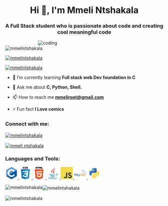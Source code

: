 <h1 align="center">Hi 👋, I'm Mmeli Ntshakala</h1>

<h3 align="center">A Full Stack student who is passionate about code and creating cool meaningful code</h3>

<img align="right" alt="coding" width="400" src="https://user-images.githubusercontent.com/19783675/259906130-5d3c8800-fb00-45d0-b9dd-7eb82f057baf.gif">
<p align="left"> <img src="https://komarev.com/ghpvc/?username=mmelintshakala&label=Profile%20views&color=0e75b6&style=flat" alt="mmelintshakala" /> </p>



<p align="left"> <a href="https://github.com/ryo-ma/github-profile-trophy"><img src="https://github-profile-trophy.vercel.app/?username=mmelintshakala" alt="mmelintshakala" /></a> </p>



<p align="left"> <a href="https://twitter.com/mmelintshakala" target="blank"><img src="https://img.shields.io/twitter/follow/mmelintshakala?logo=twitter&style=for-the-badge" alt="mmelintshakala" /></a> </p>



- 🌱 I’m currently learning **Full stack web Dev foundation in C**



- 💬 Ask me about **C, Python, Shell.**



- 📫 How to reach me **mmeliroot@gmail.com**



- ⚡ Fun fact **I Love comics**



<h3 align="left">Connect with me:</h3>

<p align="left">

<a href="https://twitter.com/mmelintshakala" target="blank"><img align="center" src="https://raw.githubusercontent.com/rahuldkjain/github-profile-readme-generator/master/src/images/icons/Social/twitter.svg" alt="mmelintshakala" height="30" width="40" /></a>

<a href="https://linkedin.com/in/mmeli ntshakala" target="blank"><img align="center" src="https://raw.githubusercontent.com/rahuldkjain/github-profile-readme-generator/master/src/images/icons/Social/linked-in-alt.svg" alt="mmeli ntshakala" height="30" width="40" /></a>

</p>



<h3 align="left">Languages and Tools:</h3>

<p align="left"> <a href="https://www.cprogramming.com/" target="_blank" rel="noreferrer"> <img src="https://raw.githubusercontent.com/devicons/devicon/master/icons/c/c-original.svg" alt="c" width="40" height="40"/> </a> <a href="https://www.w3schools.com/css/" target="_blank" rel="noreferrer"> <img src="https://raw.githubusercontent.com/devicons/devicon/master/icons/css3/css3-original-wordmark.svg" alt="css3" width="40" height="40"/> </a> <a href="https://www.w3.org/html/" target="_blank" rel="noreferrer"> <img src="https://raw.githubusercontent.com/devicons/devicon/master/icons/html5/html5-original-wordmark.svg" alt="html5" width="40" height="40"/> </a> <a href="https://www.java.com" target="_blank" rel="noreferrer"> <img src="https://raw.githubusercontent.com/devicons/devicon/master/icons/java/java-original.svg" alt="java" width="40" height="40"/> </a> <a href="https://developer.mozilla.org/en-US/docs/Web/JavaScript" target="_blank" rel="noreferrer"> <img src="https://raw.githubusercontent.com/devicons/devicon/master/icons/javascript/javascript-original.svg" alt="javascript" width="40" height="40"/> </a> <a href="https://www.mysql.com/" target="_blank" rel="noreferrer"> <img src="https://raw.githubusercontent.com/devicons/devicon/master/icons/mysql/mysql-original-wordmark.svg" alt="mysql" width="40" height="40"/> </a> <a href="https://www.python.org" target="_blank" rel="noreferrer"> <img src="https://raw.githubusercontent.com/devicons/devicon/master/icons/python/python-original.svg" alt="python" width="40" height="40"/> </a> </p>



<p><img align="left" src="https://github-readme-stats.vercel.app/api/top-langs?username=mmelintshakala&show_icons=true&locale=en&layout=compact" alt="mmelintshakala" /></p>



<p> <img align="center" src="https://github-readme-stats.vercel.app/api?username=mmelintshakala&show_icons=true&locale=en" alt="mmelintshakala" /></p>



<p><img align="center" src="https://github-readme-streak-stats.herokuapp.com/?user=mmelintshakala&" alt="mmelintshakala" /></p>
